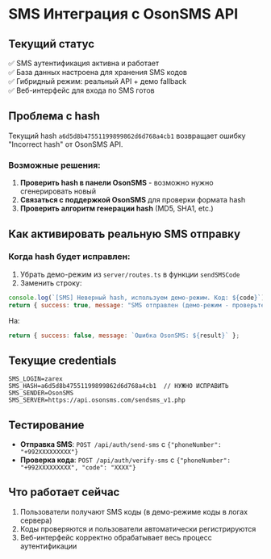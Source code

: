 # SMS Интеграция с OsonSMS API

## Текущий статус
✅ SMS аутентификация активна и работает  
✅ База данных настроена для хранения SMS кодов  
✅ Гибридный режим: реальный API + демо fallback  
✅ Веб-интерфейс для входа по SMS готов  

## Проблема с hash
Текущий hash `a6d5d8b47551199899862d6d768a4cb1` возвращает ошибку "Incorrect hash" от OsonSMS API.

### Возможные решения:
1. **Проверить hash в панели OsonSMS** - возможно нужно сгенерировать новый
2. **Связаться с поддержкой OsonSMS** для проверки формата hash
3. **Проверить алгоритм генерации hash** (MD5, SHA1, etc.)

## Как активировать реальную SMS отправку

### Когда hash будет исправлен:
1. Убрать демо-режим из `server/routes.ts` в функции `sendSMSCode`
2. Заменить строку:
```javascript
console.log(`[SMS] Неверный hash, используем демо-режим. Код: ${code}`);
return { success: true, message: "SMS отправлен (демо-режим - проверьте hash)" };
```

На:
```javascript
return { success: false, message: `Ошибка OsonSMS: ${result}` };
```

## Текущие credentials
```
SMS_LOGIN=zarex
SMS_HASH=a6d5d8b47551199899862d6d768a4cb1  // НУЖНО ИСПРАВИТЬ
SMS_SENDER=OsonSMS
SMS_SERVER=https://api.osonsms.com/sendsms_v1.php
```

## Тестирование
- **Отправка SMS**: `POST /api/auth/send-sms` с `{"phoneNumber": "+992XXXXXXXXX"}`
- **Проверка кода**: `POST /api/auth/verify-sms` с `{"phoneNumber": "+992XXXXXXXXX", "code": "XXXX"}`

## Что работает сейчас
1. Пользователи получают SMS коды (в демо-режиме коды в логах сервера)
2. Коды проверяются и пользователи автоматически регистрируются
3. Веб-интерфейс корректно обрабатывает весь процесс аутентификации